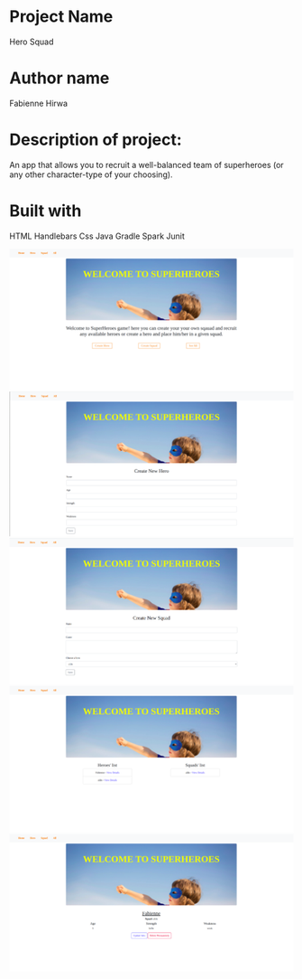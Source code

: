 # Project Name 
Hero Squad

# Author name 

Fabienne Hirwa

# Description of project:

An app that allows you to recruit a well-balanced team of superheroes (or any other character-type of your choosing).

# Built with
HTML 
Handlebars
Css
Java
Gradle
Spark
Junit

 ![HOME](images/1.png)
 ![HERO](images/2.png)
 ![SQUAD](images/3.png)
 ![DETAILS](images/4.png)
 ![ALL](images/e.png)
 